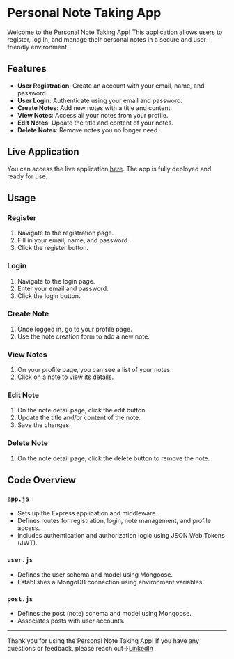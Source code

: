 # Personal Note Taking App

Welcome to the Personal Note Taking App! This application allows users to register, log in, and manage their personal notes in a secure and user-friendly environment.

## Features

- **User Registration**: Create an account with your email, name, and password.
- **User Login**: Authenticate using your email and password.
- **Create Notes**: Add new notes with a title and content.
- **View Notes**: Access all your notes from your profile.
- **Edit Notes**: Update the title and content of your notes.
- **Delete Notes**: Remove notes you no longer need.

## Live Application

You can access the live application [here](https://personal-note-i42w.onrender.com/). The app is fully deployed and ready for use.

## Usage

### Register

1. Navigate to the registration page.
2. Fill in your email, name, and password.
3. Click the register button.

### Login

1. Navigate to the login page.
2. Enter your email and password.
3. Click the login button.

### Create Note

1. Once logged in, go to your profile page.
2. Use the note creation form to add a new note.

### View Notes

1. On your profile page, you can see a list of your notes.
2. Click on a note to view its details.

### Edit Note

1. On the note detail page, click the edit button.
2. Update the title and/or content of the note.
3. Save the changes.

### Delete Note

1. On the note detail page, click the delete button to remove the note.

## Code Overview

### `app.js`

- Sets up the Express application and middleware.
- Defines routes for registration, login, note management, and profile access.
- Includes authentication and authorization logic using JSON Web Tokens (JWT).

### `user.js`

- Defines the user schema and model using Mongoose.
- Establishes a MongoDB connection using environment variables.

### `post.js`

- Defines the post (note) schema and model using Mongoose.
- Associates posts with user accounts.
---

Thank you for using the Personal Note Taking App! If you have any questions or feedback, please reach out->[LinkedIn](https://www.linkedin.com/in/aakarsh-arora-b3965822b/)
